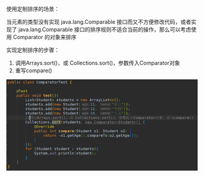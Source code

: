 使用定制排序的场景：

当元素的类型没有实现 java.lang.Comparable 接口而又不方便修改代码，或者实现了 java.lang.Comparable 接口的排序规则不适合当前的操作，那么可以考虑使用 Comparator 的对象来排序



实现定制排序的步骤：

1. 调用Arrays.sort()，或 Collections.sort()，参数传入Comparator对象
2. 重写compare()

![](..\12、比较\2.png)

